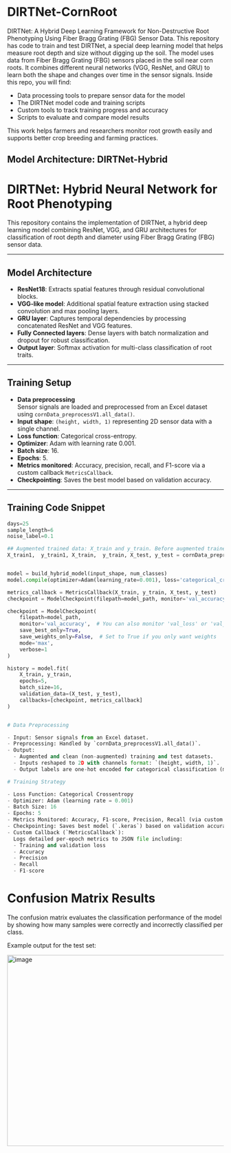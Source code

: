 # DIRTNet-CornRoot
DIRTNet: A Hybrid Deep Learning Framework for Non-Destructive Root Phenotyping Using Fiber Bragg Grating (FBG) Sensor Data.
This repository has code to train and test DIRTNet, a special deep learning model that helps measure root depth and size without digging up the soil. The model uses data from Fiber Bragg Grating (FBG) sensors placed in the soil near corn roots. It combines different neural networks (VGG, ResNet, and GRU) to learn both the shape and changes over time in the sensor signals. Inside this repo, you will find:

* Data processing tools to prepare sensor data for the model
* The DIRTNet model code and training scripts
* Custom tools to track training progress and accuracy
* Scripts to evaluate and compare model results

This work helps farmers and researchers monitor root growth easily and supports better crop breeding and farming practices.

## Model Architecture: DIRTNet-Hybrid

# DIRTNet: Hybrid Neural Network for Root Phenotyping

This repository contains the implementation of DIRTNet, a hybrid deep learning model combining ResNet, VGG, and GRU architectures for classification of root depth and diameter using Fiber Bragg Grating (FBG) sensor data.

---

## Model Architecture

- **ResNet18**: Extracts spatial features through residual convolutional blocks.
- **VGG-like model**: Additional spatial feature extraction using stacked convolution and max pooling layers.
- **GRU layer**: Captures temporal dependencies by processing concatenated ResNet and VGG features.
- **Fully Connected layers**: Dense layers with batch normalization and dropout for robust classification.
- **Output layer**: Softmax activation for multi-class classification of root traits.

---

## Training Setup

- **Data preprocessing**  
  Sensor signals are loaded and preprocessed from an Excel dataset using `cornData_preprocessV1.all_data()`.  
- **Input shape**: `(height, width, 1)` representing 2D sensor data with a single channel.  
- **Loss function**: Categorical cross-entropy.  
- **Optimizer**: Adam with learning rate 0.001.  
- **Batch size**: 16.  
- **Epochs**: 5.  
- **Metrics monitored**: Accuracy, precision, recall, and F1-score via a custom callback `MetricsCallback`.  
- **Checkpointing**: Saves the best model based on validation accuracy.

---

## Training Code Snippet

```python
days=25
sample_length=6
noise_label=0.1

## Augmented trained data: X_train and y_train. Before augmented trained data: X_train1 and y_train1, Test data (un-augmented): X_test and y_test
X_train1,  y_train1, X_train,  y_train, X_test, y_test = cornData_preprocessV1.all_data(days,sample_length,noise_label,file_path)


model = build_hybrid_model(input_shape, num_classes)
model.compile(optimizer=Adam(learning_rate=0.001), loss='categorical_crossentropy', metrics=['accuracy'])

metrics_callback = MetricsCallback(X_train, y_train, X_test, y_test)
checkpoint = ModelCheckpoint(filepath=model_path, monitor='val_accuracy', save_best_only=True, mode='max')

checkpoint = ModelCheckpoint(
    filepath=model_path,
    monitor='val_accuracy',  # You can also monitor 'val_loss' or 'val_f1' if custom
    save_best_only=True,
    save_weights_only=False,  # Set to True if you only want weights
    mode='max',
    verbose=1
)

history = model.fit(
    X_train, y_train,
    epochs=5,
    batch_size=16,
    validation_data=(X_test, y_test),
    callbacks=[checkpoint, metrics_callback]
)


# Data Preprocessing

- Input: Sensor signals from an Excel dataset.
- Preprocessing: Handled by `cornData_preprocessV1.all_data()`.
- Output:  
  - Augmented and clean (non-augmented) training and test datasets.  
  - Inputs reshaped to 2D with channels format: `(height, width, 1)`.  
  - Output labels are one-hot encoded for categorical classification (multi-class).

# Training Strategy

- Loss Function: Categorical Crossentropy  
- Optimizer: Adam (learning rate = 0.001)  
- Batch Size: 16  
- Epochs: 5  
- Metrics Monitored: Accuracy, F1-score, Precision, Recall (via custom `MetricsCallback`)  
- Checkpointing: Saves best model (`.keras`) based on validation accuracy  
- Custom Callback (`MetricsCallback`):  
  Logs detailed per-epoch metrics to JSON file including:  
  - Training and validation loss  
  - Accuracy  
  - Precision  
  - Recall  
  - F1-score
```
# Confusion Matrix Results

The confusion matrix evaluates the classification performance of the model by showing how many samples were correctly and incorrectly classified per class.

Example output for the test set:


<img width="648" height="445" alt="image" src="https://github.com/user-attachments/assets/19f6dc7d-4e3f-4549-aed6-2a5c8829a56c" />


